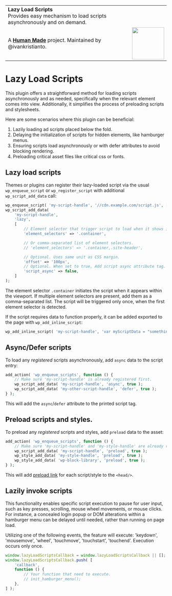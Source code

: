 <table width="100%" style="width: 100% !important;">
	<tr>
		<td align="left" width="70">
			<strong>Lazy Load Scripts</strong><br />
			Provides easy mechanism to load scripts asynchronously and on demand.
		</td>
		<td align="right" width="20%">
		</td>
	</tr>
	<tr>
		<td>
			A <strong><a href="https://hmn.md/">Human Made</a></strong> project. Maintained by @ivankristianto.
		</td>
		<td align="center">
			<img src="https://hmn.md/content/themes/hmnmd/assets/images/hm-logo.svg" width="100" />
		</td>
	</tr>
</table>

# Lazy Load Scripts

This plugin offers a straightforward method for loading scripts asynchronously and as needed, specifically when the relevant element comes into view. Additionally, it simplifies the process of preloading scripts and stylesheets.

Here are some scenarios where this plugin can be beneficial:

1. Lazily loading ad scripts placed below the fold.
2. Delaying the initialization of scripts for hidden elements, like hamburger menus.
3. Ensuring scripts load asynchronously or with defer attributes to avoid blocking rendering.
4. Preloading critical asset files like critical css or fonts.

## Lazy load scripts

Themes or plugins can register their lazy-loaded script via the usual `wp_enqueue_script` or `wp_register_script` with additional `wp_script_add_data` call:

```php
wp_enqueue_script( 'my-script-handle', '//cdn.example.com/script.js', [], false, true );
wp_script_add_data(
	'my-script-handle',
	'lazy',
	[
		// Element selector that trigger script to load when it shows in the viewport.
		'element_selectors' => '.container',

		// Or comma-separated list of element selectors.
		// 'element_selectors' => '.container,.site-header',

		// Optional. Uses same unit as CSS margin.
		'offset' => '100px',
		// Optional. When set to true, Add script async attribute tag.
		'script_async' => false,
	]
);
```

The element selector `.container` initiates the script when it appears within the viewport. If multiple element selectors are present, add them as a comma-separated list. The script will be triggered only once, when the first element selector is detected.

If the script requires data to function properly, it can be added exported to the page with `wp_add_inline_script`:

```php
wp_add_inline_script( 'my-script-handle', 'var myScriptData = "something";', 'before' );
```

## Async/Defer scripts

To load any _registered_ scripts asynchronously, add `async` data to the script entry:

```php
add_action( 'wp_enqueue_scripts', function () {
	// Make sure 'my-script-handle' is already registered first.
	wp_script_add_data( 'my-script-handle', 'async', true );
	wp_script_add_data( 'my-other-script-handle', 'defer', true );
} );
```

This will add the `async`/`defer` attribute to the printed script tag.

## Preload scripts and styles.

To preload any _registered_ scripts and styles, add `preload` data to the asset:

```php
add_action( 'wp_enqueue_scripts', function () {
	// Make sure 'my-script-handle' and 'my-style-handle' are already registered first.
	wp_script_add_data( 'my-script-handle', 'preload', true );
	wp_style_add_data( 'my-style-handle', 'preload', true );
	wp_style_add_data( 'wp-block-library', 'preload', true );
} );
```

This will add [preload link](https://developer.mozilla.org/en-US/docs/Web/HTML/Link_types/preload) for each script/style to the `<head/>`.

## Lazily invoke scripts

This functionality enables specific script execution to pause for user input, such as key presses, scrolling, mouse wheel movements, or mouse clicks. For instance, a concealed login popup or DOM alterations within a hamburger menu can be delayed until needed, rather than running on page load.

Utilizing one of the following events, the feature will execute: 'keydown', 'mousemove', 'wheel', 'touchmove', 'touchstart', 'touchend'. Execution occurs only once.

```javascript
window.lazyLoadScriptsCallback = window.lazyLoadScriptsCallback || [];
window.lazyLoadScriptsCallback.push( [
	'callback',
	function () {
		// Your function that need to execute.
		// init_hamburger_menu();
	},
] );
```
